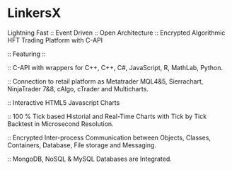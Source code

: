 # LinkersX
Lightning Fast :: Event Driven :: Open Architecture :: Encrypted Algorithmic HFT Trading Platform with C-API 

:: Featuring ::

:: C-API with wrappers for C++, C++, C#, JavaScript, R, MathLab, Python.

:: Connection to retail platform as Metatrader MQL4&5, Sierrachart, NinjaTrader 7&8, cAlgo, cTrader and Multicharts.

:: Interactive HTML5 Javascript Charts

:: 100 % Tick based Historial and Real-Time Charts with Tick by Tick Backtest in Microsecond Resolution.

:: Encrypted Inter-process Communication between Objects, Classes, Containers, Database, File storage and Messaging.

:: MongoDB, NoSQL & MySQL Databases are Integrated.
